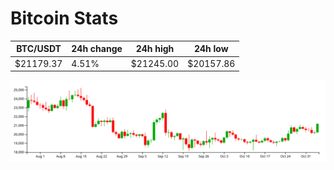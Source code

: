 # Bitcoin Stats

BTC/USDT|24h change|24h high|24h low|
|---|---|---|---|
|$21179.37|4.51%|$21245.00|$20157.86|

<img src="./chart.svg">
